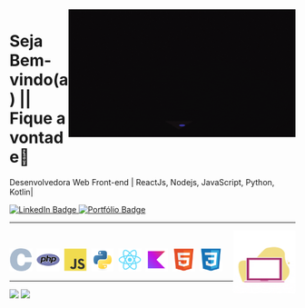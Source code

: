 <img src="code.gif" width="400px" align="right" />



# Seja Bem-vindo(a) || Fique a vontade🤍
Desenvolvedora Web Front-end | ReactJs, Nodejs, JavaScript, Python, Kotlin|

<div id="badges">
  <a href = "https://www.linkedin.com/in/isabela-de-oliveira-athayde-41730a24b/e">
    <img src="https://img.shields.io/badge/LinkedIn-171e75?style=for-the-badge&logo=linkedin&logoColor=white" alt="LinkedIn Badge"/>
  </a>
  <a href= "https://isabela-portfolio.netlify.app">
    <img src= "https://img.shields.io/badge/-Portf%C3%B3lio-indigo?style=for-the-badge&logoColor=white" alt="Portfólio Badge"/>
   </a>
</div>

---

 <img src="minibanner.gif" width = "110px" align="right"/>&nbsp;

<div>
  <img src="https://github.com/devicons/devicon/blob/master/icons/c/c-original.svg" title="C" alt="C" width="40" height="40"/>&nbsp;
   <img src="https://github.com/devicons/devicon/blob/master/icons/php/php-original.svg" title="PHP" alt="PHP" width="40" height="40"/>&nbsp;
 <img src="https://github.com/devicons/devicon/blob/master/icons/javascript/javascript-original.svg" title="JavaScript" alt="JavaScript" width="40" height="40"/>&nbsp;
 <img src="https://github.com/devicons/devicon/blob/master/icons/python/python-original.svg" title="Python" alt="Python" width="40" height="40"/>&nbsp;
 <img src="https://github.com/devicons/devicon/blob/master/icons/react/react-original.svg" title="React" alt="React" width="40" height="40"/>&nbsp;
 <img src="https://github.com/devicons/devicon/blob/master/icons/kotlin/kotlin-original.svg" title="Kotlin" alt="Kotlin" width="40" height="40"/>&nbsp;
 <img src="https://github.com/devicons/devicon/blob/master/icons/html5/html5-original.svg" title="HTML5" alt="HTML" width="40" height="40"/>&nbsp;
 <img src="https://github.com/devicons/devicon/blob/master/icons/css3/css3-original.svg" title="CSS3" alt="CSS" width="40" height="40"/>&nbsp;
</div>



---


<div align="left">
<img height = "190em" src="https://github-readme-stats.vercel.app/api/top-langs/?username=IsabelaAthayde&show_icons=true&theme=jolly"/>
<img height = "190em" src="https://github-readme-stats.vercel.app/api?username=IsabelaAthayde&theme=jolly&show_icons=true"/>
</div>

